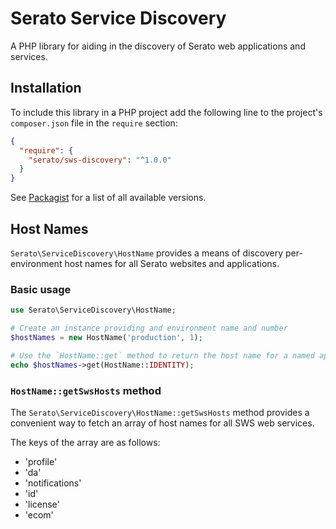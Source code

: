 # Serato Service Discovery

A PHP library for aiding in the discovery of Serato web applications and services.

## Installation

To include this library in a PHP project add the following line to the project's `composer.json` file
in the `require` section:

```json
{
  "require": {
    "serato/sws-discovery": "^1.0.0"
  }
}
```
See [Packagist](https://packagist.org/packages/serato/sws-discovery) for a list of all available versions.

## Host Names

`Serato\ServiceDiscovery\HostName` provides a means of discovery per-environment host names for all Serato websites and applications.

### Basic usage

```php
use Serato\ServiceDiscovery\HostName;

# Create an instance providing and environment name and number
$hostNames = new HostName('production', 1);

# Use the `HostName::get` method to return the host name for a named application
echo $hostNames->get(HostName::IDENTITY);
```

### `HostName::getSwsHosts` method

The `Serato\ServiceDiscovery\HostName::getSwsHosts` method provides a convenient way to fetch an array of host names for all
SWS web services.

The keys of the array are as follows:

- 'profile'
- 'da'
- 'notifications'
- 'id'
- 'license'
- 'ecom'
